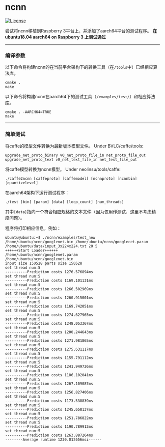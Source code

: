 # ncnn

[![License](https://img.shields.io/badge/license-BSD--3--Clause-blue.svg)](https://raw.githubusercontent.com/Tencent/ncnn/master/LICENSE.txt) 

尝试将ncnn移植到Raspberry 3平台上，并添加了aarch64平台的测试程序。
**在ubuntu18.04 aarch64 on Raspberry 3 上测试通过**

---

### 编译参数
以下命令将构建ncnn的在当前平台架构下的转换工具（在`/tools`中）已经相应算法库。
```
cmake .
make
```
以下命令将构建ncnn在aarch64下的测试工具（`/examples/test/`）和相应算法库。
```
cmake . -AARCH64=TRUE
make
```
---

### 简单测试

将caffe的模型文件转换为最新版本模型文件。
Under BVLC/caffe/tools:
```
upgrade_net_proto_binary v0_net_proto_file_in net_proto_file_out
upgrade_net_proto_text v0_net_text_file_in net_text_file_out
```
将caffe模型转换为ncnn模型。
Under neolinsu/tools/caffe:
```
./caffe2ncnn [caffeproto] [caffemodel] [ncnnproto] [ncnnbin] [quantizelevel]
```

在aarch64架构下运行测试程序：

```
./test [bin] [param] [data] [loop_count] [num_threads]
```
其中`[data]`指向一个符合相应规格的文本文件（因为仅用作测试，这里不考虑精度问题）。

程序将打印相应信息，例如：
```
ubuntu@ubuntu:~$ ./ncnn/examples/test_new /home/ubuntu/ncnn/googlenet.bin /home/ubuntu/ncnn/googlenet.param /home/ubuntu/data/input_3x224x224.txt 20 5
++++++Start Loader++++++
/home/ubuntu/ncnn/googlenet.param
/home/ubuntu/ncnn/googlenet.bin
input size 150528 parts size 150528
set thread num:5
----------Prediction costs 1276.576894ms
set thread num:5
----------Prediction costs 1169.101131ms
set thread num:5
----------Prediction costs 1266.502969ms
set thread num:5
----------Prediction costs 1260.915001ms
set thread num:5
----------Prediction costs 1169.742051ms
set thread num:5
----------Prediction costs 1274.627965ms
set thread num:5
----------Prediction costs 1248.053367ms
set thread num:5
----------Prediction costs 1200.244643ms
set thread num:5
----------Prediction costs 1271.981865ms
set thread num:5
----------Prediction costs 1275.631117ms
set thread num:5
----------Prediction costs 1155.791112ms
set thread num:5
----------Prediction costs 1241.949726ms
set thread num:5
----------Prediction costs 1186.102041ms
set thread num:5
----------Prediction costs 1267.109087ms
set thread num:5
----------Prediction costs 1256.827406ms
set thread num:5
----------Prediction costs 1173.538839ms
set thread num:5
----------Prediction costs 1245.658137ms
set thread num:5
----------Prediction costs 1251.786822ms
set thread num:5
----------Prediction costs 1190.789912ms
set thread num:5
----------Prediction costs 1263.887264ms
--------Average runtime 1230.012656msi------
```

